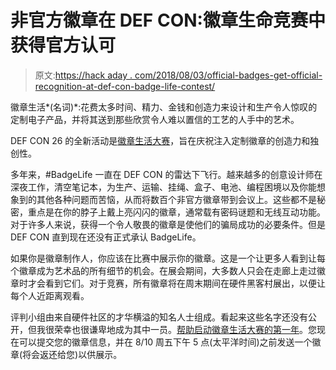 # 非官方徽章在 DEF CON:徽章生命竞赛中获得官方认可

> 原文:[https://hack aday . com/2018/08/03/official-badges-get-official-recognition-at-def-con-badge-life-contest/](https://hackaday.com/2018/08/03/unofficial-badges-get-official-recognition-at-def-con-badge-life-contest/)

徽章生活*(名词)*:花费太多时间、精力、金钱和创造力来设计和生产令人惊叹的定制电子产品，并将其送到那些欣赏令人难以置信的工艺的人手中的艺术。

DEF CON 26 的全新活动是[徽章生活大赛](https://badgelife.org/)，旨在庆祝注入定制徽章的创造力和独创性。

多年来，#BadgeLife 一直在 DEF CON 的雷达下飞行。越来越多的创意设计师在深夜工作，清空笔记本，为生产、运输、挂绳、盒子、电池、编程困境以及你能想象到的其他各种问题而苦恼，从而将数百个非官方徽章带到会议上。这些都不是秘密，重点是在你的脖子上戴上亮闪闪的徽章，通常载有密码谜题和无线互动功能。对于许多人来说，获得一个令人敬畏的徽章是使他们的骗局成功的必要条件。但是 DEF CON 直到现在还没有正式承认 BadgeLife。

如果你是徽章制作人，你应该在比赛中展示你的徽章。这是一个让更多人看到让每个徽章成为艺术品的所有细节的机会。在展会期间，大多数人只会在走廊上走过徽章时才会看到它们。对于竞赛，所有徽章将在周末期间在硬件黑客村展出，以便让每个人近距离观看。

评判小组由来自硬件社区的才华横溢的知名人士组成。看起来这些名字还没有公开，但我很荣幸也很谦卑地成为其中一员。[帮助启动徽章生活大赛的第一年](https://www.badgelife.org/rules.html)。您现在可以提交您的徽章信息，并在 8/10 周五下午 5 点(太平洋时间)之前发送一个徽章(将会返还给您)以供展示。